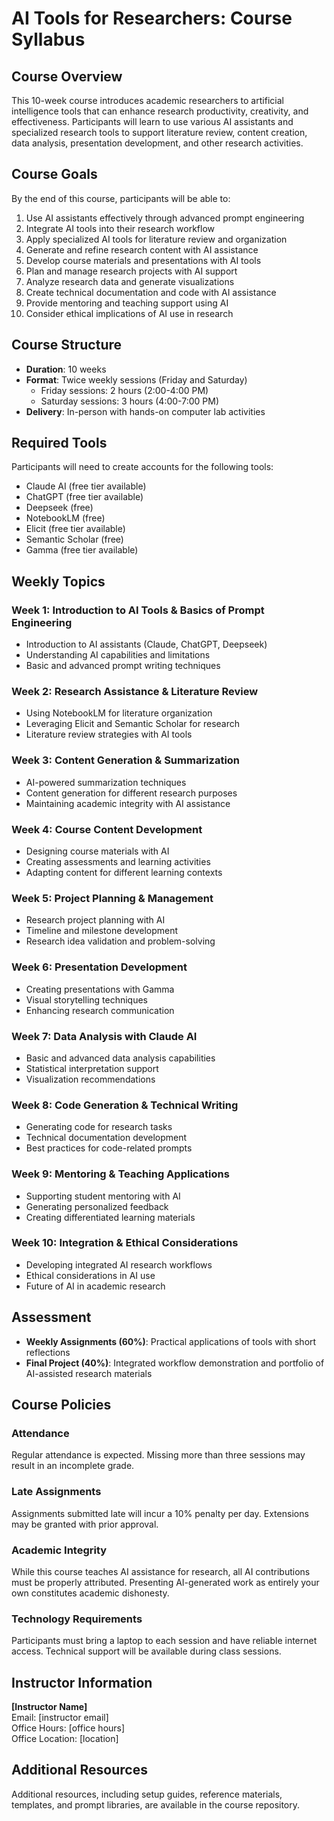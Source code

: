# AI Tools for Researchers: Course Syllabus

## Course Overview

This 10-week course introduces academic researchers to artificial intelligence tools that can enhance research productivity, creativity, and effectiveness. Participants will learn to use various AI assistants and specialized research tools to support literature review, content creation, data analysis, presentation development, and other research activities.

## Course Goals

By the end of this course, participants will be able to:

1. Use AI assistants effectively through advanced prompt engineering
2. Integrate AI tools into their research workflow
3. Apply specialized AI tools for literature review and organization
4. Generate and refine research content with AI assistance
5. Develop course materials and presentations with AI tools
6. Plan and manage research projects with AI support
7. Analyze research data and generate visualizations
8. Create technical documentation and code with AI assistance
9. Provide mentoring and teaching support using AI
10. Consider ethical implications of AI use in research

## Course Structure

- **Duration**: 10 weeks
- **Format**: Twice weekly sessions (Friday and Saturday)
  - Friday sessions: 2 hours (2:00-4:00 PM)
  - Saturday sessions: 3 hours (4:00-7:00 PM)
- **Delivery**: In-person with hands-on computer lab activities

## Required Tools

Participants will need to create accounts for the following tools:
- Claude AI (free tier available)
- ChatGPT (free tier available)
- Deepseek (free)
- NotebookLM (free)
- Elicit (free tier available)
- Semantic Scholar (free)
- Gamma (free tier available)

## Weekly Topics

### Week 1: Introduction to AI Tools & Basics of Prompt Engineering
- Introduction to AI assistants (Claude, ChatGPT, Deepseek)
- Understanding AI capabilities and limitations
- Basic and advanced prompt writing techniques

### Week 2: Research Assistance & Literature Review
- Using NotebookLM for literature organization
- Leveraging Elicit and Semantic Scholar for research
- Literature review strategies with AI tools

### Week 3: Content Generation & Summarization
- AI-powered summarization techniques
- Content generation for different research purposes
- Maintaining academic integrity with AI assistance

### Week 4: Course Content Development
- Designing course materials with AI
- Creating assessments and learning activities
- Adapting content for different learning contexts

### Week 5: Project Planning & Management
- Research project planning with AI
- Timeline and milestone development
- Research idea validation and problem-solving

### Week 6: Presentation Development
- Creating presentations with Gamma
- Visual storytelling techniques
- Enhancing research communication

### Week 7: Data Analysis with Claude AI
- Basic and advanced data analysis capabilities
- Statistical interpretation support
- Visualization recommendations

### Week 8: Code Generation & Technical Writing
- Generating code for research tasks
- Technical documentation development
- Best practices for code-related prompts

### Week 9: Mentoring & Teaching Applications
- Supporting student mentoring with AI
- Generating personalized feedback
- Creating differentiated learning materials

### Week 10: Integration & Ethical Considerations
- Developing integrated AI research workflows
- Ethical considerations in AI use
- Future of AI in academic research

## Assessment

- **Weekly Assignments (60%)**: Practical applications of tools with short reflections
- **Final Project (40%)**: Integrated workflow demonstration and portfolio of AI-assisted research materials

## Course Policies

### Attendance
Regular attendance is expected. Missing more than three sessions may result in an incomplete grade.

### Late Assignments
Assignments submitted late will incur a 10% penalty per day. Extensions may be granted with prior approval.

### Academic Integrity
While this course teaches AI assistance for research, all AI contributions must be properly attributed. Presenting AI-generated work as entirely your own constitutes academic dishonesty.

### Technology Requirements
Participants must bring a laptop to each session and have reliable internet access. Technical support will be available during class sessions.

## Instructor Information

**[Instructor Name]**  
Email: [instructor email]  
Office Hours: [office hours]  
Office Location: [location]

## Additional Resources

Additional resources, including setup guides, reference materials, templates, and prompt libraries, are available in the course repository.
